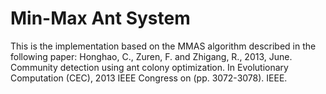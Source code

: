 # Min-Max Ant System
This is the implementation based on the MMAS algorithm described in the following paper: 
Honghao, C., Zuren, F. and Zhigang, R., 2013, June. Community detection using ant colony optimization. In Evolutionary Computation (CEC), 2013 IEEE Congress on (pp. 3072-3078). IEEE.
